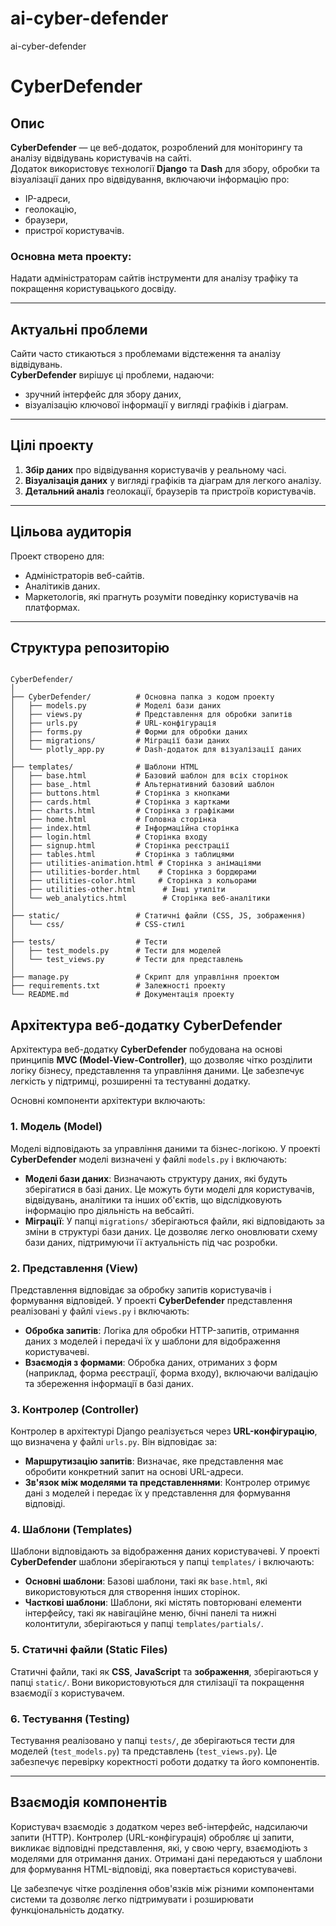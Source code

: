 # ai-cyber-defender
ai-cyber-defender

# CyberDefender

## Опис

**CyberDefender** — це веб-додаток, розроблений для моніторингу та аналізу відвідувань користувачів на сайті.  
Додаток використовує технології **Django** та **Dash** для збору, обробки та візуалізації даних про відвідування, включаючи інформацію про:
- IP-адреси,
- геолокацію,
- браузери,
- пристрої користувачів.

### Основна мета проекту:
Надати адміністраторам сайтів інструменти для аналізу трафіку та покращення користувацького досвіду.

---

## Актуальні проблеми

Сайти часто стикаються з проблемами відстеження та аналізу відвідувань.  
**CyberDefender** вирішує ці проблеми, надаючи:
- зручний інтерфейс для збору даних,
- візуалізацію ключової інформації у вигляді графіків і діаграм.

---

## Цілі проекту

1. **Збір даних** про відвідування користувачів у реальному часі.
2. **Візуалізація даних** у вигляді графіків та діаграм для легкого аналізу.
3. **Детальний аналіз** геолокації, браузерів та пристроїв користувачів.

---

## Цільова аудиторія

Проект створено для:
- Адміністраторів веб-сайтів.
- Аналітиків даних.
- Маркетологів, які прагнуть розуміти поведінку користувачів на платформах.

---

## Структура репозиторію





```

CyberDefender/
│
├── CyberDefender/          # Основна папка з кодом проекту
│   ├── models.py           # Моделі бази даних
│   ├── views.py            # Представлення для обробки запитів
│   ├── urls.py             # URL-конфігурація
│   ├── forms.py            # Форми для обробки даних
│   ├── migrations/         # Міграції бази даних
│   └── plotly_app.py       # Dash-додаток для візуалізації даних
│
├── templates/              # Шаблони HTML
│   ├── base.html           # Базовий шаблон для всіх сторінок
│   ├── base_.html          # Альтернативний базовий шаблон
│   ├── buttons.html        # Сторінка з кнопками
│   ├── cards.html          # Сторінка з картками
│   ├── charts.html         # Сторінка з графіками
│   ├── home.html           # Головна сторінка
│   ├── index.html          # Інформаційна сторінка
│   ├── login.html          # Сторінка входу
│   ├── signup.html         # Сторінка реєстрації
│   ├── tables.html         # Сторінка з таблицями
│   ├── utilities-animation.html # Сторінка з анімаціями
│   ├── utilities-border.html    # Сторінка з бордюрами
│   ├── utilities-color.html     # Сторінка з кольорами
│   ├── utilities-other.html      # Інші утиліти
│   └── web_analytics.html        # Сторінка веб-аналітики
│
├── static/                 # Статичні файли (CSS, JS, зображення)
│   └── css/                # CSS-стилі
│
├── tests/                  # Тести
│   ├── test_models.py      # Тести для моделей
│   └── test_views.py       # Тести для представлень
│
├── manage.py               # Скрипт для управління проектом
├── requirements.txt        # Залежності проекту
└── README.md               # Документація проекту

```

## Архітектура веб-додатку CyberDefender

Архітектура веб-додатку **CyberDefender** побудована на основі принципів **MVC (Model-View-Controller)**, що дозволяє чітко розділити логіку бізнесу, представлення та управління даними. Це забезпечує легкість у підтримці, розширенні та тестуванні додатку.

Основні компоненти архітектури включають:

### 1. **Модель (Model)**
Моделі відповідають за управління даними та бізнес-логікою. У проекті **CyberDefender** моделі визначені у файлі `models.py` і включають:

- **Моделі бази даних**: Визначають структуру даних, які будуть зберігатися в базі даних. Це можуть бути моделі для користувачів, відвідувань, аналітики та інших об'єктів, що відслідковують інформацію про діяльність на вебсайті.
- **Міграції**: У папці `migrations/` зберігаються файли, які відповідають за зміни в структурі бази даних. Це дозволяє легко оновлювати схему бази даних, підтримуючи її актуальність під час розробки.

### 2. **Представлення (View)**
Представлення відповідає за обробку запитів користувачів і формування відповідей. У проекті **CyberDefender** представлення реалізовані у файлі `views.py` і включають:

- **Обробка запитів**: Логіка для обробки HTTP-запитів, отримання даних з моделей і передачі їх у шаблони для відображення користувачеві.
- **Взаємодія з формами**: Обробка даних, отриманих з форм (наприклад, форма реєстрації, форма входу), включаючи валідацію та збереження інформації в базі даних.

### 3. **Контролер (Controller)**
Контролер в архітектурі Django реалізується через **URL-конфігурацію**, що визначена у файлі `urls.py`. Він відповідає за:

- **Маршрутизацію запитів**: Визначає, яке представлення має обробити конкретний запит на основі URL-адреси.
- **Зв'язок між моделями та представленнями**: Контролер отримує дані з моделей і передає їх у представлення для формування відповіді.

### 4. **Шаблони (Templates)**
Шаблони відповідають за відображення даних користувачеві. У проекті **CyberDefender** шаблони зберігаються у папці `templates/` і включають:

- **Основні шаблони**: Базові шаблони, такі як `base.html`, які використовуються для створення інших сторінок.
- **Часткові шаблони**: Шаблони, які містять повторювані елементи інтерфейсу, такі як навігаційне меню, бічні панелі та нижні колонтитули, зберігаються у папці `templates/partials/`.

### 5. **Статичні файли (Static Files)**
Статичні файли, такі як **CSS**, **JavaScript** та **зображення**, зберігаються у папці `static/`. Вони використовуються для стилізації та покращення взаємодії з користувачем.

### 6. **Тестування (Testing)**
Тестування реалізовано у папці `tests/`, де зберігаються тести для моделей (`test_models.py`) та представлень (`test_views.py`). Це забезпечує перевірку коректності роботи додатку та його компонентів.

---

## Взаємодія компонентів

Користувач взаємодіє з додатком через веб-інтерфейс, надсилаючи запити (HTTP). Контролер (URL-конфігурація) обробляє ці запити, викликає відповідні представлення, які, у свою чергу, взаємодіють з моделями для отримання даних. Отримані дані передаються у шаблони для формування HTML-відповіді, яка повертається користувачеві.

Це забезпечує чітке розділення обов'язків між різними компонентами системи та дозволяє легко підтримувати і розширювати функціональність додатку.





